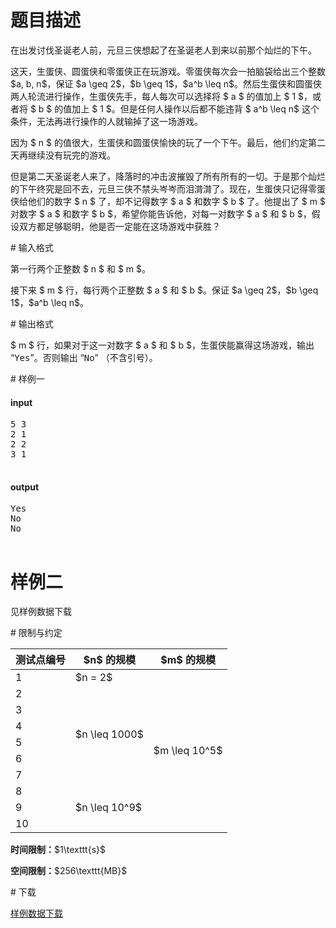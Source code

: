 # 题目描述

<p>在出发讨伐圣诞老人前，元旦三侠想起了在圣诞老人到来以前那个灿烂的下午。</p>
<p>这天，生蛋侠、圆蛋侠和零蛋侠正在玩游戏。零蛋侠每次会一拍脑袋给出三个整数 $a, b, n$，保证 $a \geq 2$，$b \geq 1$，$a^b \leq n$。然后生蛋侠和圆蛋侠两人轮流进行操作，生蛋侠先手，每人每次可以选择将 $ a $ 的值加上 $ 1  $，或者将 $ b $ 的值加上 $ 1 $。但是任何人操作以后都不能违背 $ a^b \leq n$ 这个条件，无法再进行操作的人就输掉了这一场游戏。</p>
<p>因为 $ n $ 的值很大，生蛋侠和圆蛋侠愉快的玩了一个下午。最后，他们约定第二天再继续没有玩完的游戏。</p>
<p>但是第二天圣诞老人来了，降落时的冲击波摧毁了所有所有的一切。于是那个灿烂的下午终究是回不去，元旦三侠不禁头岑岑而泪潸潸了。现在，生蛋侠只记得零蛋侠给他们的数字 $ n $ 了，却不记得数字 $ a $ 和数字 $ b $ 了。他提出了 $ m $ 对数字 $ a $ 和数字 $ b $，希望你能告诉他，对每一对数字 $ a $ 和 $ b $，假设双方都足够聪明，他是否一定能在这场游戏中获胜？</p>
# 输入格式


<p>第一行两个正整数 $ n $ 和 $ m $。</p>
<p>接下来 $ m $ 行，每行两个正整数 $ a $ 和 $ b $。保证 $a \geq 2$，$b \geq 1$，$a^b \leq n$。</p>
# 输出格式


<p>$ m $ 行，如果对于这一对数字 $ a $ 和 $ b $，生蛋侠能赢得这场游戏，输出 “<samp>Yes</samp>”。否则输出 “<samp>No</samp>” （不含引号）。</p>
# 样例一


<h4>input</h4>
<pre>5 3
2 1
2 2
3 1

</pre>

<h4>output</h4>
<pre>Yes
No
No

</pre>


# 样例二


<p>见样例数据下载</p>
# 限制与约定


<div class="table-responsive">
<table class="table table-bordered table-text-center table-vertical-middle"><thead><tr><th>测试点编号</th>
<th>$n$ 的规模</th>
<th>$m$ 的规模</th>
</tr></thead><tbody><tr><td>1</td><td>$n = 2$</td><td rowspan="10">$m \leq 10^5$</td></tr><tr><td>2</td><td rowspan="6">$n \leq 1000$</td></tr><tr><td>3</td></tr><tr><td>4</td></tr><tr><td>5</td></tr><tr><td>6</td></tr><tr><td>7</td></tr><tr><td>8</td><td rowspan="3">$n \leq 10^9$</td></tr><tr><td>9</td></tr><tr><td>10</td></tr></tbody></table></div>

<p><strong>时间限制：</strong>$1\texttt{s}$</p>
<p><strong>空间限制：</strong>$256\texttt{MB}$</p>
# 下载


<p><a href="/download.php?type=problem&amp;id=51">样例数据下载</a></p>
